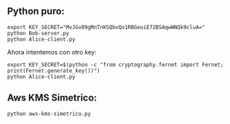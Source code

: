 ## Python puro:
```
export KEY_SECRET="MvJGv09gMnTnKSQbvQo1RBGeuiE72BSAqwWNQk9cluA="
python Bob-server.py
python Alice-client.py
```

Ahora intentemos con otro key:
```
export KEY_SECRET=$(python -c "from cryptography.fernet import Fernet; print(Fernet.generate_key())")
python Alice-client.py
```


## Aws KMS Simetrico:
```
python aws-kms-simetrico.py
```
